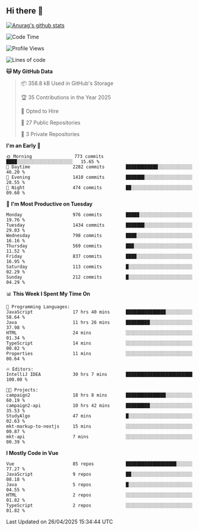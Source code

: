 ## Hi there 👋

[![Anurag's github stats](https://github-readme-stats.vercel.app/api?username=Songwonseok)](https://github.com/anuraghazra/github-readme-stats)



<!--START_SECTION:waka-->
![Code Time](http://img.shields.io/badge/Code%20Time-3%2C404%20hrs%2030%20mins-blue)

![Profile Views](http://img.shields.io/badge/Profile%20Views-0-blue)

![Lines of code](https://img.shields.io/badge/From%20Hello%20World%20I%27ve%20Written-34.8%20million%20lines%20of%20code-blue)

**🐱 My GitHub Data** 

> 📦 358.8 kB Used in GitHub's Storage 
 > 
> 🏆 35 Contributions in the Year 2025
 > 
> 💼 Opted to Hire
 > 
> 📜 27 Public Repositories 
 > 
> 🔑 3 Private Repositories 
 > 
**I'm an Early 🐤** 

```text
🌞 Morning                773 commits         ████░░░░░░░░░░░░░░░░░░░░░   15.65 % 
🌆 Daytime                2282 commits        ████████████░░░░░░░░░░░░░   46.20 % 
🌃 Evening                1410 commits        ███████░░░░░░░░░░░░░░░░░░   28.55 % 
🌙 Night                  474 commits         ██░░░░░░░░░░░░░░░░░░░░░░░   09.60 % 
```
📅 **I'm Most Productive on Tuesday** 

```text
Monday                   976 commits         █████░░░░░░░░░░░░░░░░░░░░   19.76 % 
Tuesday                  1434 commits        ███████░░░░░░░░░░░░░░░░░░   29.03 % 
Wednesday                798 commits         ████░░░░░░░░░░░░░░░░░░░░░   16.16 % 
Thursday                 569 commits         ███░░░░░░░░░░░░░░░░░░░░░░   11.52 % 
Friday                   837 commits         ████░░░░░░░░░░░░░░░░░░░░░   16.95 % 
Saturday                 113 commits         █░░░░░░░░░░░░░░░░░░░░░░░░   02.29 % 
Sunday                   212 commits         █░░░░░░░░░░░░░░░░░░░░░░░░   04.29 % 
```


📊 **This Week I Spent My Time On** 

```text
💬 Programming Languages: 
JavaScript               17 hrs 40 mins      ███████████████░░░░░░░░░░   58.64 % 
Java                     11 hrs 26 mins      █████████░░░░░░░░░░░░░░░░   37.98 % 
HTML                     24 mins             ░░░░░░░░░░░░░░░░░░░░░░░░░   01.34 % 
TypeScript               14 mins             ░░░░░░░░░░░░░░░░░░░░░░░░░   00.82 % 
Properties               11 mins             ░░░░░░░░░░░░░░░░░░░░░░░░░   00.64 % 

🔥 Editors: 
IntelliJ IDEA            30 hrs 7 mins       █████████████████████████   100.00 % 

🐱‍💻 Projects: 
campaign2                18 hrs 8 mins       ███████████████░░░░░░░░░░   60.19 % 
campaign2-api            10 hrs 42 mins      █████████░░░░░░░░░░░░░░░░   35.53 % 
StudyAlgo                47 mins             █░░░░░░░░░░░░░░░░░░░░░░░░   02.63 % 
mkt-markup-to-nextjs     15 mins             ░░░░░░░░░░░░░░░░░░░░░░░░░   00.87 % 
mkt-api                  7 mins              ░░░░░░░░░░░░░░░░░░░░░░░░░   00.39 % 
```

**I Mostly Code in Vue** 

```text
Vue                      85 repos            ███████████████████░░░░░░   77.27 % 
JavaScript               9 repos             ██░░░░░░░░░░░░░░░░░░░░░░░   08.18 % 
Java                     5 repos             █░░░░░░░░░░░░░░░░░░░░░░░░   04.55 % 
HTML                     2 repos             ░░░░░░░░░░░░░░░░░░░░░░░░░   01.82 % 
TypeScript               2 repos             ░░░░░░░░░░░░░░░░░░░░░░░░░   01.82 % 
```




 Last Updated on 26/04/2025 15:34:44 UTC
<!--END_SECTION:waka-->
